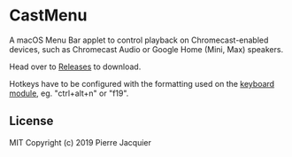 # CastMenu
A macOS Menu Bar applet to control playback on Chromecast-enabled devices, such as Chromecast Audio or Google Home (Mini, Max) speakers.

Head over to [Releases](https://github.com/pierremtb/CastMenu/releases) to download.

Hotkeys have to be configured with the formatting used on the [keyboard module](https://github.com/boppreh/keyboard), eg. "ctrl+alt+n" or "f19".

## License
MIT
Copyright (c) 2019 Pierre Jacquier
